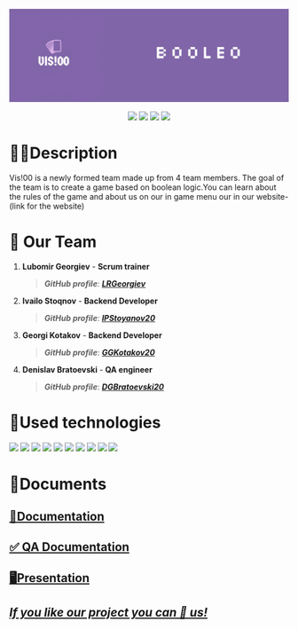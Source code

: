 <p align = "center">
 <img src = "Vis!00/images/logo_banner.jpg" alt = "logo">

  </p>
  <p align = "center">
   <img src = "https://img.shields.io/github/issues/DGBratoevski20/Vis100?style=flat-square">
   <img src = "https://img.shields.io/github/license/DGBratoevski20/Vis100?style=flat-square">
   <img src = "https://img.shields.io/github/languages/count/DGBratoevski20/Vis100?style=flat-square">
   <img src = "https://img.shields.io/github/repo-size/DGBratoevski20/Vis100?style=flat-square">
  </p>
  <h1>✍🏽Description </h1>
  Vis!00 is a newly formed team made up from 4 team members. The goal of the team is to create a game based on boolean logic.You can learn about the rules of the game and about us on our in game menu our in our website-(link for the website)
  <h1>🤝 Our Team </h1>
  <p>
  
1. **Lubomir Georgiev** - **Scrum trainer**	
   > ***GitHub profile***: [***LRGeorgiev***](https://github.com/LRGeorgiev)	

2. **Ivailo Stoqnov** - **Backend Developer** 
   > ***GitHub profile***: [***IPStoyanov20***](https://github.com/IPStoyanov20)	

3. **Georgi Kotakov** - **Backend Developer** 
   > ***GitHub profile***: [***GGKotakov20***](https://github.com/ggkotakov20)	

4. **Denislav Bratoevski** - **QA engineer** 
   > ***GitHub profile***: [***DGBratoevski20***](https://github.com/DGBratoevski20)
  </p>
 
  
  
  
  <h1>🚀Used technologies</h1>
  <p align="left"> 
	<a> <img src="https://img.icons8.com/ios-filled/50/4a90e2/c-plus-plus-logo.png"/> </a> 
	<a><img src="https://www.simpleimageresizer.com/_uploads/photos/3fd1c014/Raylib_logo_48x48.png" </a>
	<a><img src="https://img.icons8.com/color/48/000000/css3.png"/> </a>
	<a><img src="https://img.icons8.com/color/48/000000/html-5--v1.png"/></a>
	<a> <img src="https://img.icons8.com/fluency/48/000000/visual-studio.png"/> </a>
	<a> <img src="https://img.icons8.com/color/48/000000/microsoft-teams.png"/> </a>
	<a> <img src="https://img.icons8.com/color/48/000000/microsoft-word-2019--v2.png"/>  </a>
	<a> <img src="https://img.icons8.com/color/48/000000/microsoft-powerpoint-2019--v1.png"/>  </a>
	<a> <img src="https://img.icons8.com/color/48/000000/microsoft-excel-2019--v1.png"></a>
	<a> <img src="https://img.icons8.com/color/48/000000/adobe-photoshop--v1.png"/>  </a>

  </p>
	
   
   <h1>📝Documents</h1>
  <p>
 <h2> <a href ="https://codingburgas-my.sharepoint.com/:w:/g/personal/lrgeorgiev20_codingburgas_bg/EWHL2pBoFFFFrPQUbuU0qxkBxkbKDMEFWOpKxZFGzw_HxQ?e=VzHce1" >📄Documentation</h2>
 <h2> <a href = >✅ QA Documentation</h2>
 <h2> <a href = >🖥Presentation</h2>
</p>
	
	
## ***If you like our project you can 🌟 us!***
	 
